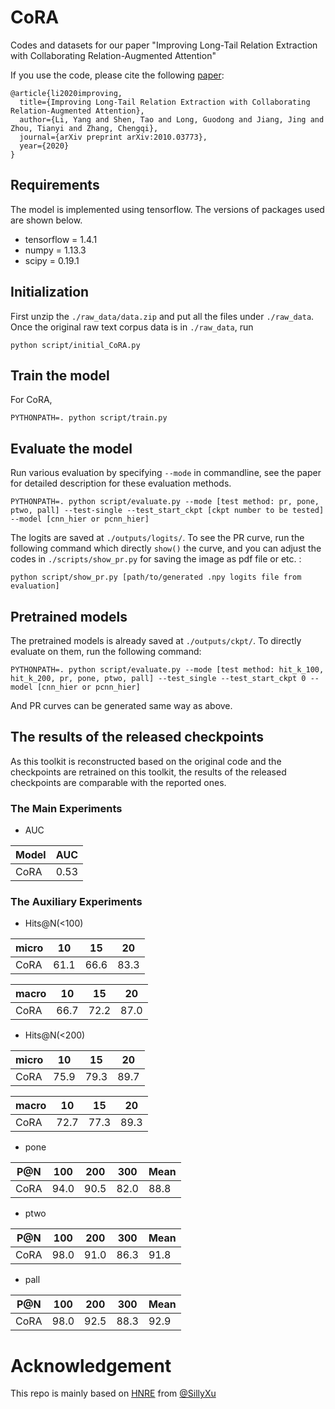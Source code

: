 # CoRA
Codes and datasets for our paper "Improving Long-Tail Relation Extraction with Collaborating Relation-Augmented Attention"

If you use the code, please cite the following [paper](https://arxiv.org/pdf/2010.03773.pdf):

```
@article{li2020improving,
  title={Improving Long-Tail Relation Extraction with Collaborating Relation-Augmented Attention},
  author={Li, Yang and Shen, Tao and Long, Guodong and Jiang, Jing and Zhou, Tianyi and Zhang, Chengqi},
  journal={arXiv preprint arXiv:2010.03773},
  year={2020}
}
```

## Requirements

The model is implemented using tensorflow. The versions of packages used are shown below.

* tensorflow = 1.4.1
* numpy = 1.13.3
* scipy = 0.19.1

## Initialization

First unzip the `./raw_data/data.zip` and put all the files under `./raw_data`. Once the original raw text corpus data is in `./raw_data`, run

    python script/initial_CoRA.py

## Train the model
For CoRA,

    PYTHONPATH=. python script/train.py

## Evaluate the model

Run various evaluation by specifying `--mode` in commandline, see the paper for detailed description for these evaluation methods.

    PYTHONPATH=. python script/evaluate.py --mode [test method: pr, pone, ptwo, pall] --test-single --test_start_ckpt [ckpt number to be tested] --model [cnn_hier or pcnn_hier]

The logits are saved at `./outputs/logits/`. To see the PR curve, run the following command which directly `show()` the curve, and you can adjust the codes in `./scripts/show_pr.py` for saving the image as pdf file or etc. :
    
    python script/show_pr.py [path/to/generated .npy logits file from evaluation]

## Pretrained models

The pretrained models is already saved at `./outputs/ckpt/`. To directly evaluate on them, run the following command:

    PYTHONPATH=. python script/evaluate.py --mode [test method: hit_k_100, hit_k_200, pr, pone, ptwo, pall] --test_single --test_start_ckpt 0 --model [cnn_hier or pcnn_hier]

And PR curves can be generated same way as above.

## The results of the released checkpoints

As this toolkit is reconstructed based on the original code and the checkpoints are retrained on this toolkit, the results of the released checkpoints are comparable with the reported ones.

### The Main Experiments

* AUC

|  Model   | AUC  |
|  ----  | ----  | 
| CoRA  | 0.53 |


### The Auxiliary Experiments

* Hits@N(<100)

|  micro   | 10  |  15 | 20 |
|  ----  | ----  | ---  | ---   |
| CoRA  | 61.1 | 66.6  |  83.3 |


|  macro   | 10  |  15 | 20 |
|  ----  | ----  | ---  | ---   |
| CoRA  | 66.7 | 72.2  |  87.0 |

* Hits@N(<200)

|  micro   | 10  |  15 | 20 |
|  ----  | ----  | ---  | ---   |
| CoRA  | 75.9 | 79.3 |  89.7 |


|  macro   | 10  |  15 | 20 |
|  ----  | ----  | ---  | ---   |
| CoRA  | 72.7 | 77.3  |  89.3 |


* pone

|  P@N   | 100  |  200 | 300| Mean|
|  ----  | ----  | ---  | ---   | ---  |
| CoRA  | 94.0 | 90.5 |  82.0 | 88.8 |

* ptwo

|  P@N   | 100  |  200 | 300| Mean|
|  ----  | ----  | ---  | ---   | ---  |
| CoRA  | 98.0 | 91.0 |  86.3 |  91.8 |

* pall

|  P@N   | 100  |  200 | 300| Mean|
|  ----  | ----  | ---  | ---   | ---  |
| CoRA  | 98.0 | 92.5  |  88.3 |  92.9 |


# Acknowledgement 
This repo is mainly based on [HNRE](https://github.com/thunlp/HNRE) from [@SillyXu](https://github.com/THUCSTHanxu13)
